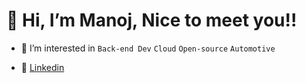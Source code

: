 # 👋 Hi, I’m Manoj, Nice to meet you!!

- 👀 I’m interested in `Back-end Dev`
`Cloud`
`Open-source`
`Automotive`
<!-- - 🌱 I’m currently learning  -->
<!-- - 💞️ I’m looking to collaborate on ... -->
- 📳 [Linkedin](https://www.linkedin.com/in/manojsunagar/)

<!---
manoj2825/manoj2825 is a ✨ special ✨ repository because its `README.md` (this file) appears on your GitHub profile.
You can click the Preview link to take a look at your changes.
--->
